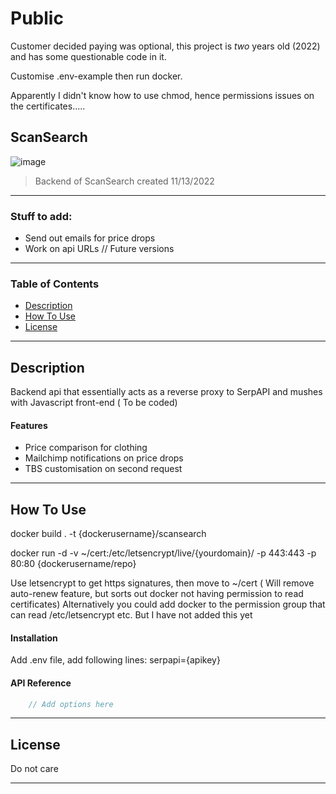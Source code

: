 # Public
Customer decided paying was optional, this project is *two* years old (2022) and has some questionable code in it.

Customise .env-example then run docker.

Apparently I didn't know how to use chmod, hence permissions issues on the certificates.....

##  ScanSearch 

![image](https://user-images.githubusercontent.com/25641834/201541535-9e328b36-18a3-4f02-8b9e-2c2b02318b75.png)


> Backend of ScanSearch created 11/13/2022
--- 
### Stuff to add:

- Send out emails for price drops
- Work on api URLs // Future versions

---

### Table of Contents

- [Description](#description)
- [How To Use](#how-to-use)
- [License](#license)

---

## Description

Backend api that essentially acts as a reverse proxy to SerpAPI and mushes with Javascript front-end ( To be coded)

#### Features

- Price comparison for clothing
- Mailchimp notifications on price drops
- TBS customisation on second request 



---

## How To Use
docker build . -t {dockerusername}/scansearch 

docker run -d -v ~/cert:/etc/letsencrypt/live/{yourdomain}/ -p 443:443 -p 80:80 {dockerusername/repo}

Use letsencrypt to get https signatures, then move to ~/cert ( Will remove auto-renew feature, but sorts out docker not having permission to read certificates)
Alternatively you could add docker to the permission group that can read /etc/letsencrypt etc. But I have not added this yet

#### Installation

Add .env file, add following lines:
serpapi={apikey}

#### API Reference

```go
    // Add options here
```


---

## License

Do not care


---


